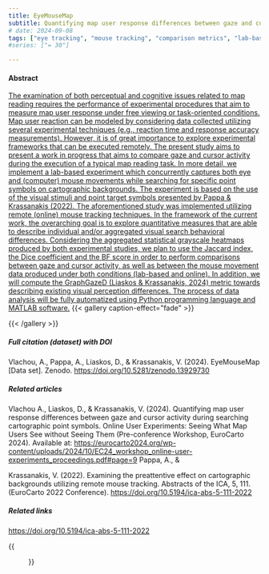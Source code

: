 ```yaml
---
title: EyeMouseMap
subtitle: Quantifying map user response differences between gaze and cursor activity during searching cartographic point symbols
# date: 2024-09-08
tags: ["eye tracking", "mouse tracking", "comparison metrics", "lab-based and online user studies"]
#series: ["= 30"]

---
```

#### Abstract
[The examination of both perceptual and cognitive issues related to map reading requires the performance of experimental procedures that aim to measure map user response under free viewing or task-oriented conditions. Map user reaction can be modeled by considering data collected utilizing several experimental techniques (e.g., reaction time and response accuracy measurements). However, it is of great importance to explore experimental frameworks that can be executed remotely. The present study aims to present a work in progress that aims to compare gaze and cursor activity during the execution of a typical map reading task. In more detail, we implement a lab-based experiment which concurrently captures both eye and (computer) mouse movements while searching for specific point symbols on cartographic backgrounds. The experiment is based on the use of the visual stimuli and point target symbols presented by Pappa & Krassanakis (2022). The aforementioned study was implemented utilizing remote (online) mouse tracking techniques. In the framework of the current work, the overarching goal is to explore quantitative measures that are able to describe individual and/or aggregated visual search behavioral differences. Considering the aggregated statistical grayscale heatmaps produced by both experimental studies, we plan to use the Jaccard index, the Dice coefficient and the BF score in order to perform comparisons between gaze and cursor activity, as well as between the mouse movement data produced under both conditions (lab-based and online). In addition, we will compute the GraphGazeD (Liaskos & Krassanakis, 2024) metric towards describing existing visual perception differences. The process of data analysis will be fully automatized using Python programming language and MATLAB software.](https://eurocarto2024.org/wp-content/uploads/2024/10/EC24_workshop_online-user-experiments_proceedings.pdf#page=9)
{{< gallery caption-effect="fade" >}}

{{< /gallery >}}
##### Full citation (dataset) with DOI
Vlachou, A., Pappa, A., Liaskos, D., & Krassanakis, V. (2024). EyeMouseMap [Data set]. Zenodo. https://doi.org/10.5281/zenodo.13929730

##### Related articles
Vlachou A., Liaskos, D., & Krassanakis, V. (2024). Quantifying map user response differences between gaze and cursor activity during searching cartographic point symbols. Online User Experiments: Seeing What Map Users See without Seeing Them (Pre-conference Workshop, EuroCarto 2024). Available at: https://eurocarto2024.org/wp-content/uploads/2024/10/EC24_workshop_online-user-experiments_proceedings.pdf#page=9 Pappa, A., & 

Krassanakis, V. (2022). Examining the preattentive effect on cartographic backgrounds utilizing remote mouse tracking. Abstracts of the ICA, 5, 111. (EuroCarto 2022 Conference). https://doi.org/10.5194/ica-abs-5-111-2022 

##### Related links
https://doi.org/10.5194/ica-abs-5-111-2022 

{{<figure src="/Open-Metadata-Platform-for-Map-Usability_v2/img/img06.jpg">}}
<!--more-->